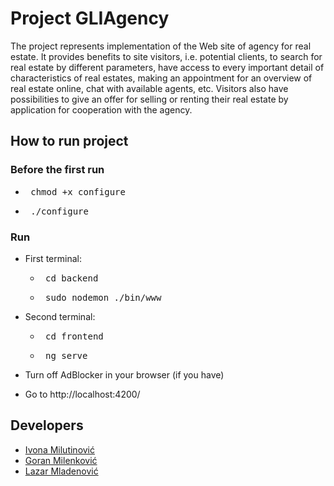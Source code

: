 
# Project GLIAgency

The project represents implementation of the Web site of agency for real estate.
It provides benefits to site visitors, i.e. potential clients, to search for real estate by different parameters,
have access to every important detail of characteristics of real estates,
making an appointment for an overview of real estate online, chat with available agents, etc.
Visitors also have possibilities to give an offer for selling or renting their real estate by application for cooperation with the agency.


## How to run project

### Before the first run

- <pre> chmod +x configure </pre>
- <pre> ./configure </pre> 

### Run

- First terminal:

	- <pre> cd backend </pre> 
	- <pre> sudo nodemon ./bin/www </pre>
	
- Second terminal:
	- <pre> cd frontend </pre>
	- <pre> ng serve </pre>
	
- Turn off AdBlocker in your browser (if you have)

- Go to  http://localhost:4200/

## Developers

- [Ivona Milutinović](https://github.com/ivonamilutinovic)
- [Goran Milenković](https://github.com/goran-milenkovic)
- [Lazar Mladenović](https://github.com/LMladenovic)

